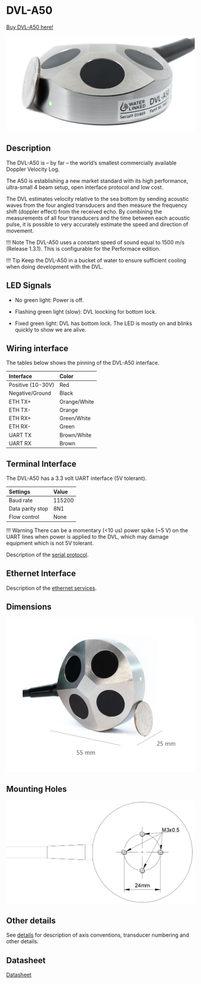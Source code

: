 # DVL-A50

[Buy DVL-A50 here!](https://waterlinked.com/product/dvl-a50/)

![dvl_a50](../img/DVL-A50.jpg)

## Description
The DVL-A50 is – by far – the world’s smallest commercially available Doppler Velocity Log.

The A50 is establishing a new market standard with its high performance, ultra-small 4 beam setup, open interface protocol and low cost.

The DVL estimates velocity relative to the sea bottom by sending acoustic waves from the four angled transducers and then measure the frequency shift (doppler effect) from the received echo. By combining the measurements of all four transducers and the time between each acoustic pulse, it is possible to very accurately estimate the speed and direction of movement.

!!! Note
	The DVL-A50 uses a constant speed of sound equal to 1500 m/s (Release 1.3.1). This is configurable for the Performace edition.

!!! Tip
	Keep the DVL-A50 in a bucket of water to ensure sufficient cooling when doing development with the DVL.


## LED Signals

* No green light: Power is off.

* Flashing green light (slow): DVL loocking for bottom lock.

* Fixed green light: DVL has bottom lock. The LED is mostly on and blinks quickly to show we are alive.

## Wiring interface

The tables below shows the pinning of the DVL-A50 interface.

| Interface           | Color |
| :------------------ | :-- |
| Positive (10-30V) | Red  |
| Negative/Ground | Black   |
| ETH TX+ | Orange/White   |
| ETH TX- | Orange   |
| ETH RX+ | Green/White  |
| ETH RX- | Green  |
| UART TX | Brown/White   |
| UART RX | Brown  |

## Terminal Interface

The DVL-A50 has a 3.3 volt UART interface (5V tolerant).

| Settings           | Value |
| :------------------ | :-- |
| Baud rate | 115200  |
| Data parity stop | 8N1   |
| Flow control | None  |

!!! Warning
	There can be a momentary (<10 us) power spike (~5 V) on the UART lines when power is applied to the DVL, which may damage equipment which is not 5V tolerant.

Description of the [serial protocol](./dvl-protocol.md).

## Ethernet Interface

Description of the [ethernet services](./dvl-a50-details.md#ethernet-interface).

<!--
## Libraries and code examples

Example code and libraries that can be used to communicate with the DVL on the terminal interface:

* [Python](https://github.com/waterlinked/dvl-python)
 -->


## Dimensions

![dvl_a50_dimensions](../img/dvl_dimensions.png)


## Mounting Holes

![dvl_a50_mounting_holes_drawing](../img/dvl_mounting_holes_drawing.png)


## Other details

See [details](./dvl-a50-details.md) for description of axis conventions, transducer numbering and other details.

## Datasheet

[Datasheet](https://www.waterlinked.com/datasheets/dvl-a50/)

